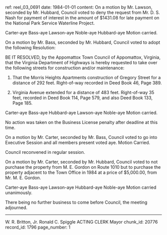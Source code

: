 ref: reel_03_0691
date: 1984-01-01
content: On a motion by Mr. Lawson, seconded by Mr. Hubbard, Council voted to deny the request from Mr. D. S. Nash for payment of interest in the amount of $1431.08 for late payment on the National Park Service Waterline Project.

Carter-aye Bass-aye Lawson-aye Noble-aye Hubbard-aye
Motion carried.

On a motion by Mr. Bass, seconded by Mr. Hubbard, Council voted to adopt the following Resolution:

BE IT RESOLVED, by the Appomattox Town Council of Appomattox, Virginia, that the Virginia Department of Highways is hereby requested to take over the following streets for construction and/or maintenance:

1. That the Morris Heights Apartments construction of Gregory Street for a distance of 292 feet. Right-of-way recorded in Deed Book 46, Page 389.

2. Virginia Avenue extended for a distance of 483 feet. Right-of-way 35 feet, recorded in Deed Book 114, Page 579, and also Deed Book 133, Page 185.

Carter-aye Bass-aye Hubbard-aye Lawson-aye Noble-aye
Motion carried.

No action was taken on the Business License penalty after deadline at this time.

On a motion by Mr. Carter, seconded by Mr. Bass, Council voted to go into Executive Session and all members present voted aye. Motion Carried.

Council reconvened in regular session.

On a motion by Mr. Carter, seconded by Mr. Hubbard, Council voted to not purchase the property from M. E. Gordon on Route 1010 but to purchase the property adjacent to the Town Office in 1984 at a price of $5,000.00, from Mr. M. E. Gordon.

Carter-aye Bass-aye Lawson-aye Hubbard-aye Noble-aye
Motion carried unanimously.

There being no further business to come before Council, the meeting adjourned.

_____________________________             ___________________________
W. R. Britton, Jr.                                                   Ronald C. Spiggle
ACTING CLERK                                                          Mayor
chunk_id: 20776
record_id: 1796
page_number: 1

